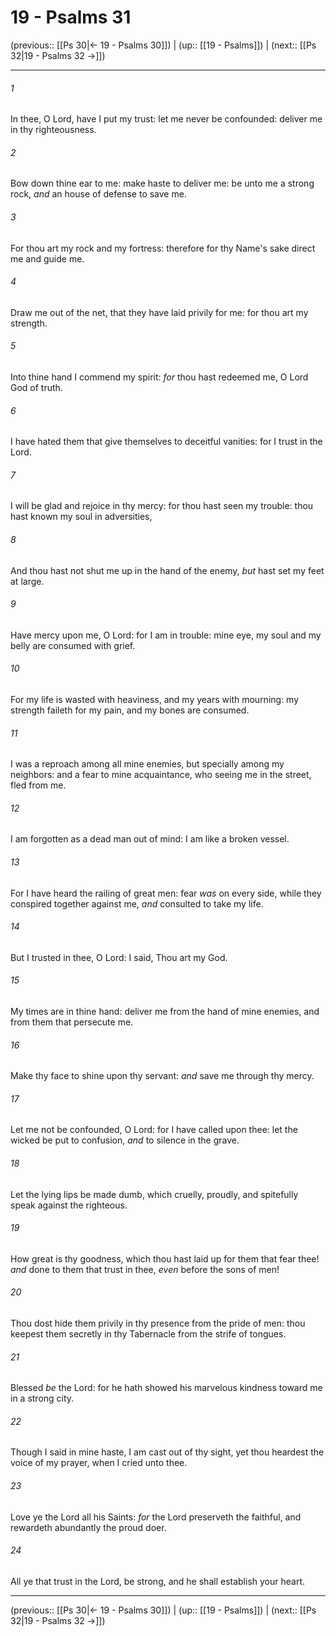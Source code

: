# 19 - Psalms 31

(previous:: [[Ps 30|← 19 - Psalms 30]]) | (up:: [[19 - Psalms]]) | (next:: [[Ps 32|19 - Psalms 32 →]])

***


###### 1 
In thee, O Lord, have I put my trust: let me never be confounded: deliver me in thy righteousness. 

###### 2 
Bow down thine ear to me: make haste to deliver me: be unto me a strong rock, _and_ an house of defense to save me. 

###### 3 
For thou art my rock and my fortress: therefore for thy Name's sake direct me and guide me. 

###### 4 
Draw me out of the net, that they have laid privily for me: for thou art my strength. 

###### 5 
Into thine hand I commend my spirit: _for_ thou hast redeemed me, O Lord God of truth. 

###### 6 
I have hated them that give themselves to deceitful vanities: for I trust in the Lord. 

###### 7 
I will be glad and rejoice in thy mercy: for thou hast seen my trouble: thou hast known my soul in adversities, 

###### 8 
And thou hast not shut me up in the hand of the enemy, _but_ hast set my feet at large. 

###### 9 
Have mercy upon me, O Lord: for I am in trouble: mine eye, my soul and my belly are consumed with grief. 

###### 10 
For my life is wasted with heaviness, and my years with mourning: my strength faileth for my pain, and my bones are consumed. 

###### 11 
I was a reproach among all mine enemies, but specially among my neighbors: and a fear to mine acquaintance, who seeing me in the street, fled from me. 

###### 12 
I am forgotten as a dead man out of mind: I am like a broken vessel. 

###### 13 
For I have heard the railing of great men: fear _was_ on every side, while they conspired together against me, _and_ consulted to take my life. 

###### 14 
But I trusted in thee, O Lord: I said, Thou art my God. 

###### 15 
My times are in thine hand: deliver me from the hand of mine enemies, and from them that persecute me. 

###### 16 
Make thy face to shine upon thy servant: _and_ save me through thy mercy. 

###### 17 
Let me not be confounded, O Lord: for I have called upon thee: let the wicked be put to confusion, _and_ to silence in the grave. 

###### 18 
Let the lying lips be made dumb, which cruelly, proudly, and spitefully speak against the righteous. 

###### 19 
How great is thy goodness, which thou hast laid up for them that fear thee! _and_ done to them that trust in thee, _even_ before the sons of men! 

###### 20 
Thou dost hide them privily in thy presence from the pride of men: thou keepest them secretly in thy Tabernacle from the strife of tongues. 

###### 21 
Blessed _be_ the Lord: for he hath showed his marvelous kindness toward me in a strong city. 

###### 22 
Though I said in mine haste, I am cast out of thy sight, yet thou heardest the voice of my prayer, when I cried unto thee. 

###### 23 
Love ye the Lord all his Saints: _for_ the Lord preserveth the faithful, and rewardeth abundantly the proud doer. 

###### 24 
All ye that trust in the Lord, be strong, and he shall establish your heart.

***

(previous:: [[Ps 30|← 19 - Psalms 30]]) | (up:: [[19 - Psalms]]) | (next:: [[Ps 32|19 - Psalms 32 →]])

